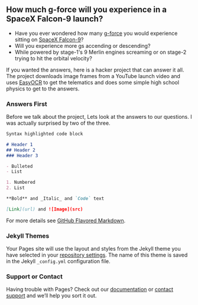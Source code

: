 ## How much g-force will you experience in a SpaceX Falcon-9 launch?

- Have you ever wondered how many [g-force](https://en.wikipedia.org/wiki/G-force) you would experience sitting on [SpaceX Falcon-9](https://www.spacex.com/vehicles/falcon-9/)? 
- Will you experience more gs accending or descending? 
- While powered by stage-1's 9 Merlin engines screaming or on stage-2 trying to hit the orbital velocity?

If you wanted the answers, here is a hacker project that can answer it all. The project downloads image frames from a YouTube launch video and uses 
[EasyOCR](https://github.com/JaidedAI/EasyOCR) to get the telematics and does some simple high school physics to get to the answers.

### Answers First

Before we talk about the project, Lets look at the answers to our questions. I was actually surprised by two of the three.

```markdown
Syntax highlighted code block

# Header 1
## Header 2
### Header 3

- Bulleted
- List

1. Numbered
2. List

**Bold** and _Italic_ and `Code` text

[Link](url) and ![Image](src)
```

For more details see [GitHub Flavored Markdown](https://guides.github.com/features/mastering-markdown/).

### Jekyll Themes

Your Pages site will use the layout and styles from the Jekyll theme you have selected in your [repository settings](https://github.com/sjamthe/spacex-launch-analysis/settings/pages). The name of this theme is saved in the Jekyll `_config.yml` configuration file.

### Support or Contact

Having trouble with Pages? Check out our [documentation](https://docs.github.com/categories/github-pages-basics/) or [contact support](https://support.github.com/contact) and we’ll help you sort it out.
